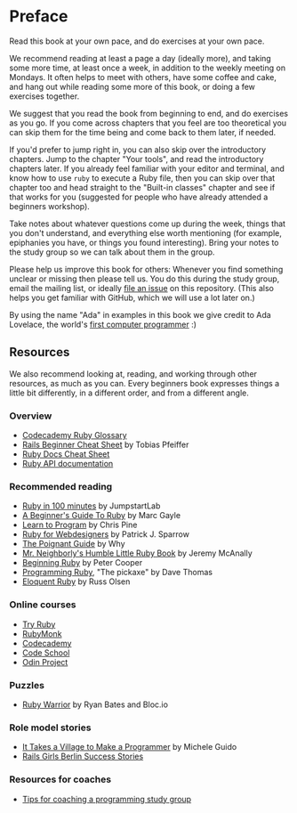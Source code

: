 # Preface

Read this book at your own pace, and do exercises at your own pace.

We recommend reading at least a page a day (ideally more), and taking some more
time, at least once a week, in addition to the weekly meeting on Mondays. It often
helps to meet with others, have some coffee and cake, and hang out while reading some
more of this book, or doing a few exercises together.

We suggest that you read the book from beginning to end, and do exercises as you go. If you come across chapters that you feel are too theoretical you can skip them for the time being and come back to them later, if needed.

If you'd prefer to jump right in, you can also skip over the introductory
chapters. Jump to the chapter "Your tools", and read the introductory
chapters later. If you already feel familiar with your editor and terminal, and know how to use `ruby` to execute a Ruby file, then you can skip over that chapter too and head straight to the "Built-in classes" chapter and see if that works for you (suggested for people who have already attended a beginners workshop).

Take notes about whatever questions come up during the week, things that you
don't understand, and everything else worth mentioning (for example, epiphanies
you have, or things you found interesting). Bring your notes to the study
group so we can talk about them in the group.

Please help us improve this book for others: Whenever you find something unclear
or missing then please tell us. You do this during the study group, email the
mailing list, or ideally [file an
issue](https://github.com/rubymonsters/learning_ruby/issues/new) on this
repository. (This also helps you get familiar with GitHub, which we will use a
lot later on.)

By using the name "Ada" in examples in this book we give credit to Ada
Lovelace, the world's [first computer programmer](http://en.wikipedia.org/wiki/Ada_Lovelace) :)

## Resources

We also recommend looking at, reading, and working through other resources,
as much as you can. Every beginners book expresses things a little bit differently, in a
different order, and from a different angle.

### Overview

* [Codecademy Ruby Glossary](http://www.codecademy.com/glossary/ruby)
* [Rails Beginner Cheat Sheet](http://www.pragtob.info/rails-beginner-cheatsheet/index.html) by Tobias Pfeiffer
* [Ruby Docs Cheat Sheet](http://overapi.com/ruby)
* [Ruby API documentation](http://ruby-doc.org/core-2.2.0)

### Recommended reading

* [Ruby in 100 minutes](http://tutorials.jumpstartlab.com/projects/ruby_in_100_minutes.html) by JumpstartLab
* [A Beginner's Guide To Ruby](https://hackhands.com/beginners-guide-ruby) by Marc Gayle
* [Learn to Program](https://pine.fm/LearnToProgram/chap_00.html) by Chris Pine
* [Ruby for Webdesigners](http://rubyforwebdesigners.com) by Patrick J. Sparrow
* [The Poignant Guide](http://mislav.uniqpath.com/poignant-guide/book) by Why
* [Mr. Neighborly's Humble Little Ruby Book](http://www.humblelittlerubybook.com) by Jeremy McAnally
* [Beginning Ruby](http://www.amazon.com/books/dp/1590597664) by Peter Cooper
* [Programming Ruby](https://pragprog.com/book/ruby4/programming-ruby-1-9-2-0), "The pickaxe" by Dave Thomas
* [Eloquent Ruby](http://www.amazon.com/Eloquent-Ruby-Addison-Wesley-Professional-Series/dp/0321584104) by Russ Olsen

### Online courses

* [Try Ruby](http://tryruby.org)
* [RubyMonk](http://rubymonk.com/learning/books/1)
* [Codecademy](http://www.codecademy.com)
* [Code School](http://www.codeschool.com)
* [Odin Project](http://www.theodinproject.com/ruby-programming)

### Puzzles

* [Ruby Warrior](https://www.bloc.io/ruby-warrior) by Ryan Bates and Bloc.io

### Role model stories

* [It Takes a Village to Make a Programmer](https://www.youtube.com/watch?v=FHNrw7aiKOE) by Michele Guido
* [Rails Girls Berlin Success Stories](http://railsgirlsberlin.de/category/success-stories)

### Resources for coaches

* [Tips for coaching a programming study group](http://coaching.rubymonstas.org)
